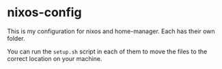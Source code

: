 # nixos-config
This is my configuration for nixos and home-manager. Each has their own folder.

You can run the `setup.sh` script in each of them to move the files to the correct
location on your machine.
